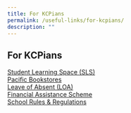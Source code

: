 ```yaml
---
title: For KCPians
permalink: /useful-links/for-kcpians/
description: ""
---
```

## For KCPians


[Student Learning Space (SLS)](https://learning.moe.edu.sg/)<br>
[Pacific Bookstores](https://www.pacificbookstores.com/public/)<br>
[Leave of Absent (LOA)](https://go.gov.sg/kcpss-loa-form)<br>
[Financial Assistance Scheme](https://www.moe.gov.sg/financial-matters/financial-assistance)<br>
[School Rules & Regulations](/admission/school-rules-n-regulations/)